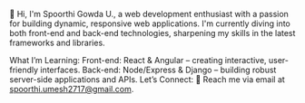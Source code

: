 👋 Hi, I'm Spoorthi Gowda U., a web development enthusiast with a passion for building dynamic, responsive web applications. I'm currently diving into both front-end and back-end technologies, sharpening my skills in the latest frameworks and libraries.

What I’m Learning:
Front-end: React & Angular – creating interactive, user-friendly interfaces.
Back-end: Node/Express & Django – building robust server-side applications and APIs.
Let’s Connect:
📧 Reach me via email at spoorthi.umesh2717@gmail.com.

<!---
SpoorthiGowdaU27/SpoorthiGowdaU27 is a ✨ special ✨ repository because its `README.md` (this file) appears on your GitHub profile.
You can click the Preview link to take a look at your changes.
--->
